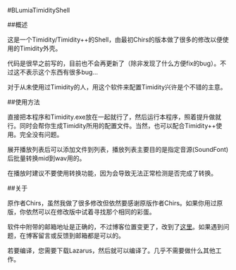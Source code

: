 #BLumiaTimidityShell

##概述

这是一个Timidity/Timidity++的Shell，由最初Chirs的版本做了很多的修改以便使用的Timidity外壳。

代码是很早之前写的，目前也不会再更新了（除非发现了什么方便fix的bug）。不过这不表示这个东西有很多bug...

对于从未使用过Timidity的人，用这个软件来配置Timidity兴许是个不错的主意。

##使用方法

直接把本程序和Timidity.exe放在一起就行了，然后运行本程序，照着提升做就行。同时会帮你生成Timidity所用的配置文件。当然，也可以配合Timidity++使用。完全没有问题。

展开播放列表后可以添加文件到列表，播放列表主要目的是指定音源(SoundFont)后批量转换mid到wav用的。

在播放时建议不要使用转换功能，因为会导致无法正常检测是否完成了转换。

##关于

原作者Chirs，虽然我做了很多修改但依然要感谢原版作者Chirs。如果你用过原版，你依然可以在修改版中试着寻找那个相同的彩蛋。

软件中附带的邮箱地址是正确的，不过博客位置变更了，改到了[这里](http://blog.blumia.net/)。如果遇到问题，在博客留言或反馈到邮箱都是可以的。

若要编译，您需要下载Lazarus，然后就可以编译了。几乎不需要做什么其他工作。